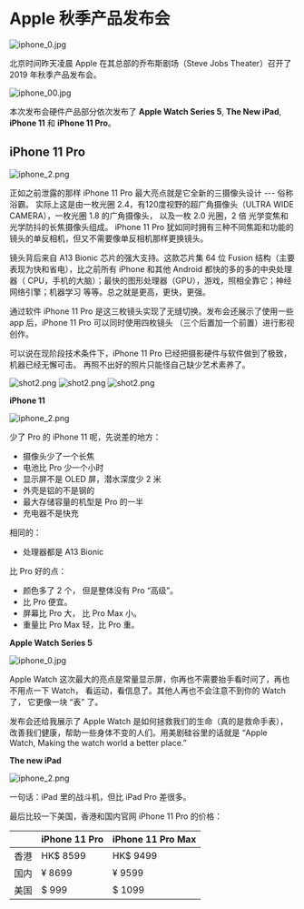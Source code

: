 # Apple 秋季产品发布会


![iphone_0.jpg](data/iphone_0.jpg)

北京时间昨天凌晨 Apple 在其总部的乔布斯剧场（Steve Jobs Theater）召开了 2019 年秋季产品发布会。

![iphone_00.jpg](data/iphone_00.png)

本次发布会硬件产品部分依次发布了 **Apple Watch Series 5**, **The New iPad**, **iPhone 11** 和 **iPhone 11 Pro**。


## iPhone 11 Pro

![iphone_2.png](data/iphone_5.png)

正如之前泄露的那样 iPhone 11 Pro 最大亮点就是它全新的三摄像头设计 --- 俗称浴霸。 实际上这是由一枚光圈 2.4，有120度视野的超广角摄像头（ULTRA WIDE CAMERA），一枚光圈 1.8 的广角摄像头， 以及一枚 2.0 光圈，2 倍 光学变焦和光学防抖的长焦摄像头组成。 iPhone 11 Pro 犹如同时拥有三种不同焦距和功能的镜头的单反相机，但又不需要像单反相机那样更换镜头。

镜头背后来自 A13 Bionic 芯片的强大支持。这款芯片集 64 位 Fusion 结构（主要表现为快和省电），比之前所有 iPhone 和其他 Android 都快的多的多的中央处理器（ CPU，手机的大脑）；最快的图形处理器（GPU），游戏，照相全靠它；神经网络引擎；机器学习 等等。总之就是更高，更快，更强。

通过软件 iPhone 11 Pro 是这三枚镜头实现了无缝切换。发布会还展示了使用一些 app 后，iPhone 11 Pro 可以同时使用四枚镜头 （三个后置加一个前置）进行影视创作。

可以说在现阶段技术条件下，iPhone 11 Pro 已经把摄影硬件与软件做到了极致，机器已经无懈可击。 再照不出好的照片只能怪自己缺少艺术素养了。

![shot2.png](data/shot2.png)
![shot2.png](data/shot3.png)
![shot2.png](data/shot4.png)

**iPhone 11**

![iphone_2.png](data/iphone_4.png)

少了 Pro 的 iPhone 11 呢，先说差的地方：

- 摄像头少了一个长焦
- 电池比 Pro 少一个小时
- 显示屏不是 OLED 屏，潜水深度少 2 米
- 外壳是铝的不是钢的
- 最大存储容量的机型是 Pro 的一半
- 充电器不是快充

相同的：

- 处理器都是 A13 Bionic 

比 Pro 好的点：

- 颜色多了 2 个， 但是整体没有 Pro “高级”。
- 比 Pro 便宜。
- 屏幕比 Pro 大， 比 Pro Max 小。
- 重量比 Pro Max 轻，比 Pro 重。

**Apple Watch Series 5** 

![iphone_0.jpg](data/iphone_6.jpg)

Apple Watch 这次最大的亮点是常量显示屏，你再也不需要抬手看时间了，再也不用点一下 Watch， 看运动，看信息了。其他人再也不会注意不到你的 Watch 了， 它更像一块 “表” 了。

发布会还给我展示了 Apple Watch 是如何拯救我们的生命（真的是救命手表），改善我们健康，帮助一些身体不变的人们。用美剧硅谷里的话就是 “Apple Watch, Making the watch world a better place.”

**The new iPad** 

![iphone_2.png](data/iphone_3.png)

一句话：iPad 里的战斗机，但比 iPad Pro 差很多。

最后比较一下美国，香港和国内官网 iPhone 11 Pro 的价格：


|      | iPhone 11 Pro | iPhone 11 Pro Max |
|------|---------------|-------------------|
| 香港  | HK$ 8599      | HK$ 9499          |
| 国内  | ¥ 8699        | ¥ 9599            |
| 美国  | $ 999         | $ 1099            |






